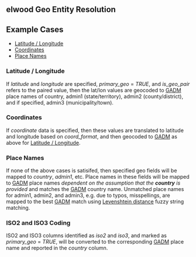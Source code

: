 
## elwood Geo Entity Resolution

## Example Cases
- [Latitude / Longitude](#latitude-/-longitude)
- [Coordinates](#coordinates)
- [Place Names](#place-names)

### Latitude / Longitude
If *latitude* and *longitude* are specified, *primary_geo* = *TRUE*, and *is_geo_pair*
refers to the paired value, then the lat/lon values are geocoded to [GADM](https://gadm.org/)
place names of country, admin1 (state/territory), admin2 (county/district), and if specified,
admin3 (municipality/town).

### Coordinates
If *coordinate* data is specified, then these values are translated to latitude and
longitude based on *coord_format*, and then geocoded to [GADM](https://gadm.org/) as above
for [Latitude / Longitude](#latitude-/-longitude).

### Place Names
If none of the above cases is satisifed, then specified geo fields
will be mapped to *country*, *admin1*, etc. Place names in these fields will be mapped
to [GADM](https://gadm.org/) place names *dependent on the assumption that the **country** is provided* and matches
the [GADM](https://gadm.org/) country name. Unmatched place names for admin1, admin2, and admin3, e.g. due to typos, misspellings, are mapped
to the best [GADM](https://gadm.org/) match using [Levenshtein distance](https://en.wikipedia.org/wiki/Levenshtein_distance) fuzzy string matching.

### ISO2 and ISO3 Coding
ISO2 and ISO3 columns identified as *iso2* and *iso3*, and marked as *primary_geo* = *TRUE*, will be converted to the corresponding
[GADM](https://gadm.org/) place name and reported in the *country* column.